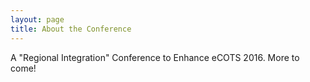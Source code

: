 ```yaml
---
layout: page
title: About the Conference
---
```


<p class="message">
  A "Regional Integration" Conference to Enhance eCOTS 2016.  More to come!
</p>
